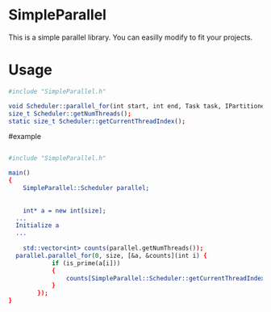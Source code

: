 # SimpleParallel
This is a simple parallel library. You can easilly modify to fit your projects.

# Usage

```cmake
#include "SimpleParallel.h"

void Scheduler::parallel_for(int start, int end, Task task, IPartitioner* partitioner = DynamicPartitioner::get());
size_t Scheduler::getNumThreads();
static size_t Scheduler::getCurrentThreadIndex();
```

#example
```cmake

#include "SimpleParallel.h"

main()
{
	SimpleParallel::Scheduler parallel;
  
  
	int* a = new int[size];
  ...
  Initialize a
  ...
  
	std::vector<int> counts(parallel.getNumThreads());
  parallel.parallel_for(0, size, [&a, &counts](int i) {
			if (is_prime(a[i]))
			{
				counts[SimpleParallel::Scheduler::getCurrentThreadIndex()]++;
			}
		});
}
```
